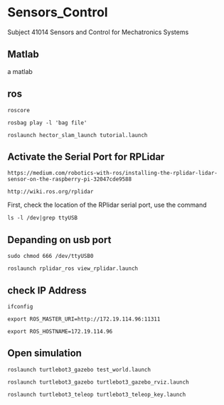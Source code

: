 # Sensors_Control
Subject 41014 Sensors and Control for Mechatronics Systems 


## Matlab
 a
    matlab




## ros 
    roscore

    rosbag play -l 'bag file'

    roslaunch hector_slam_launch tutorial.launch 


## Activate the Serial Port for RPLidar

    https://medium.com/robotics-with-ros/installing-the-rplidar-lidar-sensor-on-the-raspberry-pi-32047cde9588

    http://wiki.ros.org/rplidar

First, check the location of the RPlidar serial port, use the command

    ls -l /dev|grep ttyUSB

## Depanding on usb port
    sudo chmod 666 /dev/ttyUSB0 

    roslaunch rplidar_ros view_rplidar.launch

## check IP Address
    
    ifconfig

    export ROS_MASTER_URI=http://172.19.114.96:11311
    
    export ROS_HOSTNAME=172.19.114.96



## Open simulation

    roslaunch turtlebot3_gazebo test_world.launch

    roslaunch turtlebot3_gazebo turtlebot3_gazebo_rviz.launch

    roslaunch turtlebot3_teleop turtlebot3_teleop_key.launch